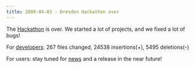 ```yaml
---
title: 2009-04-03 - Dresden Hackathon over
---
```


The [Hackathon](/news/2009-03-12-dresden-hackathon-2009) is over. We started a lot of projects, and we fixed a lot of bugs!

For [developers](/software/fiji/developing): 267 files changed, 24538 insertions(+), 5495 deletions(-)

For users: stay tuned for [news](/news) and a release in the near future!


